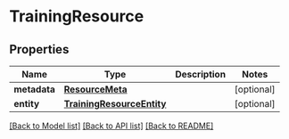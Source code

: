# TrainingResource

## Properties
Name | Type | Description | Notes
------------ | ------------- | ------------- | -------------
**metadata** | [**ResourceMeta**](ResourceMeta.md) |  | [optional] 
**entity** | [**TrainingResourceEntity**](TrainingResourceEntity.md) |  | [optional] 

[[Back to Model list]](../README.md#documentation-for-models) [[Back to API list]](../README.md#documentation-for-api-endpoints) [[Back to README]](../README.md)


